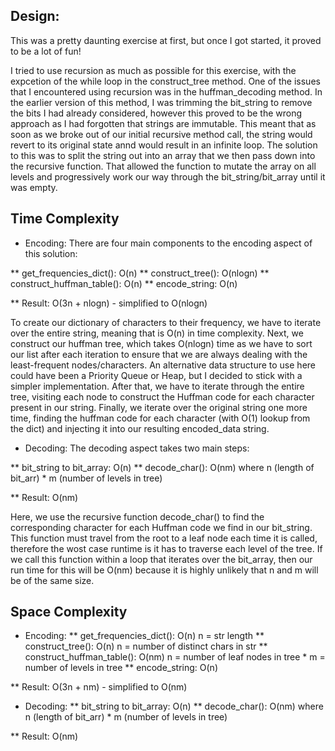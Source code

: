 ## Design:
This was a pretty daunting exercise at first, but once I got started, it proved to be a lot of fun!

I tried to use recursion as much as possible for this exercise, with the expcetion of the while loop in the construct_tree method. One of the issues that I encountered using recursion was in the huffman_decoding method. In the earlier version of this method, I was trimming the bit_string to remove the bits I had already considered, however this proved to be the wrong approach as I had forgotten that strings are immutable. This meant that as soon as we broke out of our initial recursive method call, the string would revert to its original state annd would result in an infinite loop. The solution to this was to split the string out into an array that we then pass down into the recursive function. That allowed the function to mutate the array on all levels and progressively work our way through the bit_string/bit_array until it was empty.

## Time Complexity
* Encoding:
There are four main components to the encoding aspect of this solution:

** get_frequencies_dict(): O(n)
** construct_tree(): O(nlogn)
** construct_huffman_table(): O(n)
** encode_string: O(n)

** Result: O(3n + nlogn) - simplified to O(nlogn)

To create our dictionary of characters to their frequency, we have to iterate over the entire string, meaning that is O(n) in time complexity. Next, we construct our huffman tree, which takes O(nlogn) time as we have to sort our list after each iteration to ensure that we are always dealing with the least-frequent nodes/characters. An alternative data structure to use here could have been a Priority Queue or Heap, but I decided to stick with a simpler implementation. After that, we have to iterate through the entire tree, visiting each node to construct the Huffman code for each character present in our string. Finally, we iterate over the original string one more time, finding the huffman code for each character (with O(1) lookup from the dict) and injecting it into our resulting encoded_data string.

* Decoding:
The decoding aspect takes two main steps:

** bit_string to bit_array: O(n)
** decode_char(): O(nm) where n (length of bit_arr) * m (number of levels in tree)

** Result: O(nm)

Here, we use the recursive function decode_char() to find the corresponding character for each Huffman code we find in our bit_string. This function must travel from the root to a leaf node each time it is called, therefore the wost case runtime is it has to traverse each level of the tree. If we call this function within a loop that iterates over the bit_array, then our run time for this will be O(nm) because it is highly unlikely that n and m will be of the same size.


## Space Complexity
* Encoding:
** get_frequencies_dict(): O(n) n = str length
** construct_tree(): O(n) n = number of distinct chars in str
** construct_huffman_table(): O(nm) n = number of leaf nodes in tree * m = number of levels in tree
** encode_string: O(n)

** Result: O(3n + nm) - simplified to O(nm)

* Decoding:
** bit_string to bit_array: O(n)
** decode_char(): O(nm) where n (length of bit_arr) * m (number of levels in tree)

** Result: O(nm)